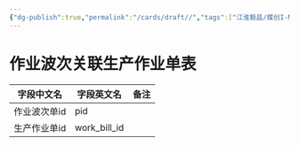 ```yaml
---
{"dg-publish":true,"permalink":"/cards/draft//","tags":["江淮毅昌/蝶创I-MES/MES"]}
---
```



# 作业波次关联生产作业单表

| **字段中文名** | **字段英文名**    | **备注** |
| --------- | ------------ | ------ |
| 作业波次单id   | pid          |        |
| 生产作业单id   | work_bill_id |        |
